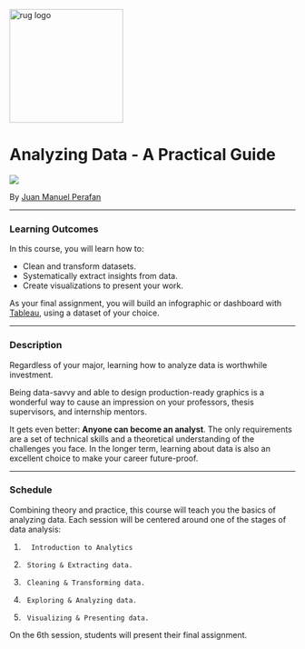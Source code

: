 <p><img src="https://www.rug.nl/about-ug/practical-matters/huisstijl/logobank-new/corporatelogo/corporatelogorood/rugr_logonl_rood_rgb.png" width="200" alt="rug logo"></p>

# Analyzing Data - A Practical Guide
<img src="https://img.shields.io/badge/academic%20year-2021--2022-red">
<p>By <a href="https://www.linkedin.com/in/jmperafan/">Juan Manuel Perafan</a></>

---

### Learning Outcomes
In this course, you will learn how to:
* Clean and transform datasets.
* Systematically extract insights from data.
* Create visualizations to present your work.

As your final assignment, you will build an infographic or dashboard with [Tableau](https://www.tableau.com/), using a dataset of your choice.

---

### Description
Regardless of your major, learning how to analyze data is worthwhile investment. 

Being data-savvy and able to design production-ready graphics is a wonderful way to cause an impression on your professors, thesis supervisors, and internship mentors. 

It gets even better: **Anyone can become an analyst**. The only requirements are a set of technical skills and a theoretical understanding of the challenges you face. In the longer term, learning about data is also an excellent choice to make your career future-proof.

---

### Schedule
Combining theory and practice, this course will teach you the basics of analyzing data. Each session will be centered around one of the stages of data analysis:

1.       Introduction to Analytics

2.      Storing & Extracting data.

3.      Cleaning & Transforming data.

4.      Exploring & Analyzing data.

5.      Visualizing & Presenting data.

On the 6th session, students will present their final assignment.